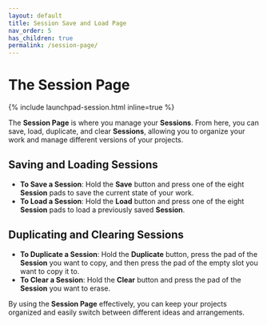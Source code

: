 ```yaml
---
layout: default
title: Session Save and Load Page
nav_order: 5
has_children: true
permalink: /session-page/
---
```


# The Session Page

{% include launchpad-session.html inline=true %}

The **Session Page** is where you manage your **Sessions**. From here, you can save, load, duplicate, and clear **Sessions**, allowing you to organize your work and manage different versions of your projects.

## Saving and Loading Sessions

- **To Save a Session**: Hold the **Save** button and press one of the eight **Session** pads to save the current state of your work.
- **To Load a Session**: Hold the **Load** button and press one of the eight **Session** pads to load a previously saved **Session**.

## Duplicating and Clearing Sessions

- **To Duplicate a Session**: Hold the **Duplicate** button, press the pad of the **Session** you want to copy, and then press the pad of the empty slot you want to copy it to.
- **To Clear a Session**: Hold the **Clear** button and press the pad of the **Session** you want to erase.

By using the **Session Page** effectively, you can keep your projects organized and easily switch between different ideas and arrangements.
